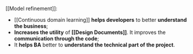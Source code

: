 [[Model refinement]]:
- [[Continuous domain learning]] **helps developers** to better **understand the business**;
- **Increases the utility** of **[[Design Documents]]**. It improves the **communication through the code**;
- It **helps BA** better to **understand the technical part of the project**. 
